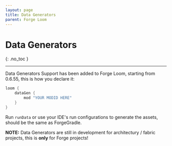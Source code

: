 ```yaml
---
layout: page
title: Data Generators
parent: Forge Loom
---
```


# Data Generators
{: .no_toc }

---

Data Generators Support has been added to Forge Loom, starting from 0.6.55, this is how you declare it:
```groovy
loom {
    dataGen {
        mod "YOUR MODID HERE"
    }
}
```

Run `runData` or use your IDE's run configurations to generate the assets, should be the same as ForgeGradle.

**NOTE:** Data Generators are still in development for architectury / fabric projects, this is **only** for Forge projects!

